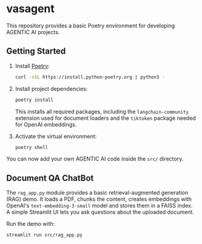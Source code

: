 # vasagent

This repository provides a basic Poetry environment for developing AGENTIC AI projects.

## Getting Started

1. Install [Poetry](https://python-poetry.org/docs/#installation):

   ```bash
   curl -sSL https://install.python-poetry.org | python3 -
   ```

2. Install project dependencies:

   ```bash
   poetry install
   ```

   This installs all required packages, including the `langchain-community`
   extension used for document loaders and the `tiktoken` package needed for
   OpenAI embeddings.

3. Activate the virtual environment:

   ```bash
   poetry shell
   ```

You can now add your own AGENTIC AI code inside the `src/` directory.

## Document QA ChatBot

The `rag_app.py` module provides a basic retrieval-augmented generation (RAG) demo.
It loads a PDF, chunks the content, creates embeddings with OpenAI's
`text-embedding-3-small` model and stores them in a FAISS index. A simple
Streamlit UI lets you ask questions about the uploaded document.

Run the demo with:

```bash
streamlit run src/rag_app.py
```

